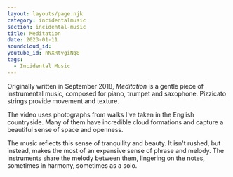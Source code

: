 ```yaml
---
layout: layouts/page.njk
category: incidentalmusic
section: incidental-music
title: Meditation
date: 2023-01-11
soundcloud_id: 
youtube_id: nNXRtvgiNq8
tags: 
  - Incidental Music
---
```


Originally written in September 2018,  *Meditation* is a gentle piece of instrumental music, composed for piano, trumpet and saxophone. Pizzicato strings provide movement and texture. 

The video uses photographs from walks I've taken in the English countryside. Many of them have incredible cloud formations and capture a beautiful sense of space and openness. 

The music reflects this sense of tranquility and beauty. It isn't rushed, but instead, makes the most of an expansive sense of phrase and melody. The instruments share the melody between them, lingering on the notes, sometimes in harmony, sometimes as a solo.